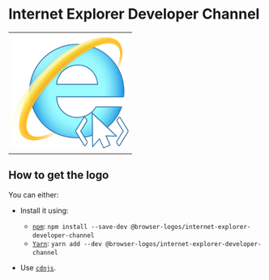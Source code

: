 Internet Explorer Developer Channel
===================================

<!-- markdownlint-disable line-length no-inline-html -->
<table>
    <tr height=240>
        <td>
            <a href="https://github.com/alrra/browser-logos/tree/94c5de5e95742ab551dc54c8c5d530772bd8e52e/src/archive/internet-explorer-developer-channel">
                <img width=230 src="https://raw.githubusercontent.com/alrra/browser-logos/94c5de5e95742ab551dc54c8c5d530772bd8e52e/src/archive/internet-explorer-developer-channel/internet-explorer-developer-channel.svg?sanitize=true" alt="Internet Explorer Developer Channel browser logo">
            </a>
        </td>
    </tr>
</table>
<!-- markdownlint-enable line-length no-inline-html -->

How to get the logo
-------------------

You can either:

* Install it using:

  * [`npm`][npm]: `npm install --save-dev @browser-logos/internet-explorer-developer-channel`
  * [`Yarn`][yarn]: `yarn add --dev @browser-logos/internet-explorer-developer-channel`

* Use [`cdnjs`][cdnjs].

<!-- Link labels: -->

[cdnjs]: https://cdnjs.com/libraries/browser-logos
[npm]: https://www.npmjs.com/
[yarn]: https://yarnpkg.com/
